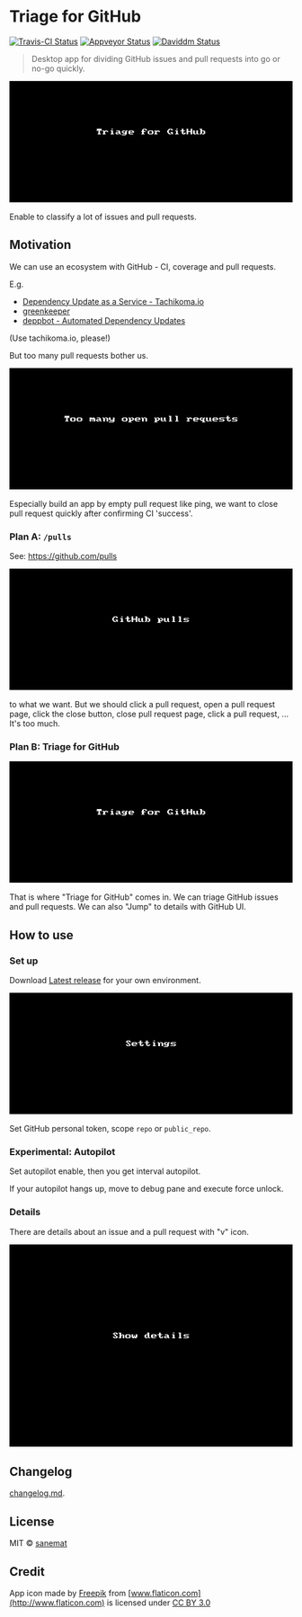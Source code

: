 # Triage for GitHub

[![Travis-CI Status][travis-image]][travis-url] [![Appveyor Status][appveyor-image]][appveyor-url] [![Daviddm Status][daviddm-image]][daviddm-url]

> Desktop app for dividing GitHub issues and pull requests into go or no-go quickly.

![Triage for GitHub](./pages/triage-for-github2.gif)

Enable to classify a lot of issues and pull requests.


## Motivation

We can use an ecosystem with GitHub - CI, coverage and pull requests.

E.g.

* [Dependency Update as a Service - Tachikoma.io](http://tachikoma.io/)
* [greenkeeper](http://greenkeeper.io/)
* [deppbot - Automated Dependency Updates](https://www.deppbot.com/)

(Use tachikoma.io, please!)

But too many pull requests bother us.

![Too many pull requests](./pages/too-many-pull-requests.gif)

Especially build an app by empty pull request like ping, we want to close pull
request quickly after confirming CI 'success'.


### Plan A: `/pulls`

See: https://github.com/pulls

![github pulls](./pages/github-pulls.gif)

to what we want. But we should click a pull request, open a
pull request page, click the close button, close pull request page, click a pull
request, ...
It's too much.


### Plan B: Triage for GitHub

![Triage for GitHub](./pages/triage-for-github2.gif)

That is where "Triage for GitHub" comes in.
We can triage GitHub issues and pull requests.
We can also "Jump" to details with GitHub UI.


## How to use


### Set up

Download [Latest release](https://github.com/lyrictenor/electron-triage-for-github/releases/latest) for your own environment.

![settings](./pages/settings.gif)

Set GitHub personal token, scope `repo` or `public_repo`.


### Experimental: Autopilot

Set autopilot enable, then you get interval autopilot.

If your autopilot hangs up, move to debug pane and execute force unlock.


### Details

There are details about an issue and a pull request with "v" icon.

![show details](./pages/show-details.gif)


## Changelog

[changelog.md](./changelog.md).


## License

MIT © [sanemat](http://sane.jp)


## Credit

App icon made by [Freepik](http://www.freepik.com) from [www.flaticon.com](http://www.flaticon.com) is licensed under [CC BY 3.0](http://creativecommons.org/licenses/by/3.0/)


[travis-url]: https://travis-ci.org/lyrictenor/electron-triage-for-github
[travis-image]: https://img.shields.io/travis/lyrictenor/electron-triage-for-github/master.svg?style=flat-square&label=travis
[appveyor-url]: https://ci.appveyor.com/project/sanemat/electron-triage-for-github/branch/master
[appveyor-image]: https://img.shields.io/appveyor/ci/sanemat/electron-triage-for-github/master.svg?style=flat-square&label=appveyor
[daviddm-url]: https://david-dm.org/lyrictenor/electron-triage-for-github
[daviddm-image]: https://img.shields.io/david/lyrictenor/electron-triage-for-github.svg?style=flat-square
